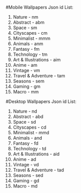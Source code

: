 #Mobile Wallpapers Json id List:

1. Nature               - nm
2. Abstract             - abm
3. Space                - sm
4. Cityscapes           - cm
5. Minimalist           - mmm
6. Animals              - anm
7. Fantasy              - fm
8. Technology           - tm
9. Art & Illustrations  - aim
10. Anime               - am
11. Vintage             - vm
12. Travel & Adventure  - tam
13. Seasons             - sem
14. Gaming              - gm
15. Macro               - mm

#Desktop Wallpapers Json id List:

1. Nature               - nd
2. Abstract             - abd
3. Space                - sd
4. Cityscapes           - cd
5. Minimalist           - mmd
6. Animals              - and
7. Fantasy              - fd
8. Technology           - td
9. Art & Illustrations  - aid
10. Anime               - ad
11. Vintage             - vd
12. Travel & Adventure  - tad
13. Seasons             - sed
14. Gaming              - gd
15. Macro               - md
